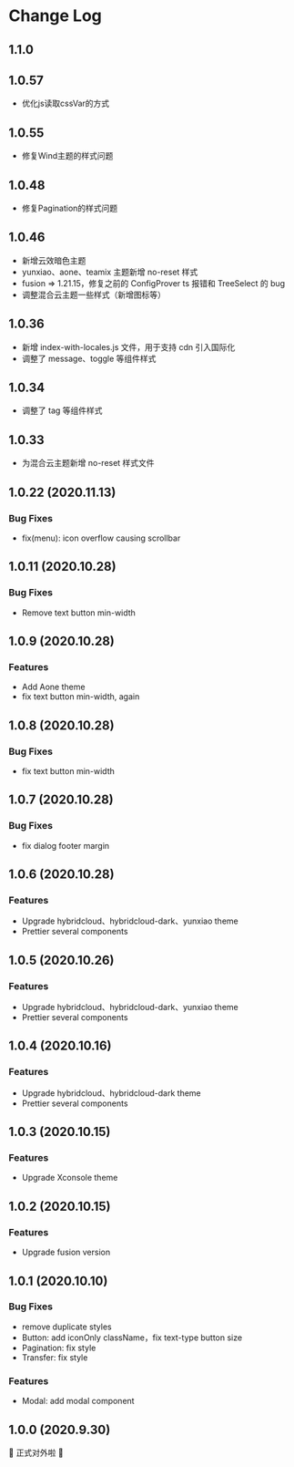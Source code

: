 # Change Log

## 1.1.0

## 1.0.57
- 优化js读取cssVar的方式

## 1.0.55
- 修复Wind主题的样式问题

## 1.0.48
- 修复Pagination的样式问题

## 1.0.46
- 新增云效暗色主题
- yunxiao、aone、teamix 主题新增 no-reset 样式
- fusion => 1.21.15，修复之前的 ConfigProver ts 报错和 TreeSelect 的 bug
- 调整混合云主题一些样式（新增图标等）

## 1.0.36
- 新增 index-with-locales.js 文件，用于支持 cdn 引入国际化
- 调整了 message、toggle 等组件样式

## 1.0.34
- 调整了 tag 等组件样式

## 1.0.33
- 为混合云主题新增 no-reset 样式文件

## 1.0.22 (2020.11.13)
### Bug Fixes
- fix(menu): icon overflow causing scrollbar

## 1.0.11 (2020.10.28)
### Bug Fixes
- Remove text button min-width

## 1.0.9 (2020.10.28)
### Features
- Add Aone theme
- fix text button min-width, again

## 1.0.8 (2020.10.28)
### Bug Fixes
- fix text button min-width

## 1.0.7 (2020.10.28)
### Bug Fixes
- fix dialog footer margin

## 1.0.6 (2020.10.28)
### Features
- Upgrade hybridcloud、hybridcloud-dark、yunxiao theme
- Prettier several components

## 1.0.5 (2020.10.26)
### Features
- Upgrade hybridcloud、hybridcloud-dark、yunxiao theme
- Prettier several components

## 1.0.4 (2020.10.16)
### Features
- Upgrade hybridcloud、hybridcloud-dark theme
- Prettier several components

## 1.0.3 (2020.10.15)
### Features
- Upgrade Xconsole theme

## 1.0.2 (2020.10.15)
### Features
- Upgrade fusion version

## 1.0.1 (2020.10.10)
### Bug Fixes
- remove duplicate styles
- Button: add iconOnly className，fix text-type button size
- Pagination: fix style
- Transfer: fix style

### Features
- Modal: add modal component

## 1.0.0 (2020.9.30)
🎉 正式对外啦 🎉